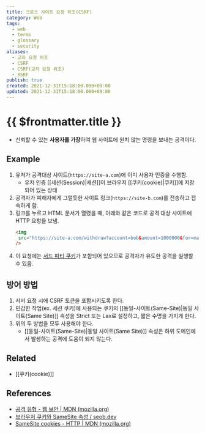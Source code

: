 ```yaml
---
title: 크로스 사이트 요청 위조(CSRF)
category: Web
tags:
  - web
  - terms
  - glossary
  - security
aliases:
  - 교차 요청 위조
  - CSRF
  - CSRF(교차 요청 위조)
  - XSRF
publish: true
created: 2021-12-31T15:18:00.000+09:00
updated: 2021-12-31T15:18:00.000+09:00
---
```


# {{ $frontmatter.title }}

- 신뢰할 수 있는 **사용자를 가장**하여 웹 사이트에 원치 않는 명령을 보내는 공격이다.

## Example

1. 유저가 공격대상 사이트(`https://site-a.com`)에 이미 사용자 인증을 수행함.
   - 유저 인증 [[세션(Session)|세션]]이 브라우저 [[쿠키(cookie)|쿠키]]에 저장되어 있는 상태
2. 공격자가 피해자에게 그럴듯한 사이트 링크(`https://site-b.com`)를 전송하고 접속하게 함.
3. 링크를 누르고 HTML 문서가 열렸을 때, 아래와 같은 코드로 공격 대상 사이트에 HTTP 요청을 보냄.
   ```html
   <img
   	src="https://site-a.com/withdraw?account=bob&amount=1000000&for=mallory"
   />
   ```
4. 이 요청에는 [서드 파티 쿠키](https://developer.mozilla.org/ko/docs/Web/HTTP/Cookies#%EC%84%9C%EB%93%9C%ED%8C%8C%ED%8B%B0_%EC%BF%A0%ED%82%A4)가 포함되어 있으므로 공격자가 유도한 공격을 실행할 수 있음.

## 방어 방법

1. 서버 요청 시에 CSRF 토큰을 포함시키도록 한다.
2. 민감한 작업(ex. 세션 쿠키)에 사용되는 쿠키의 [[동일-사이트(Same-Site)|동일 사이트(Same Site)]] 속성을 Strict 또는 Lax로 설정하고, 짧은 수명을 가지게 한다.
3. 위의 두 방법을 모두 사용해야 한다.
   - [[동일-사이트(Same-Site)|동일 사이트(Same Site)]] 속성은 하위 도메인에서 발생하는 공격에 도움이 되지 않는다.

## Related

- [[쿠키(cookie)]]

## References

- [공격 유형 - 웹 보안 | MDN (mozilla.org)](https://developer.mozilla.org/en-US/docs/Web/Security/Types_of_attacks#cross-site_request_forgery_csrf)
- [브라우저 쿠키와 SameSite 속성 / seob.dev](https://seob.dev/posts/%EB%B8%8C%EB%9D%BC%EC%9A%B0%EC%A0%80-%EC%BF%A0%ED%82%A4%EC%99%80-SameSite-%EC%86%8D%EC%84%B1/)
- [SameSite cookies - HTTP | MDN (mozilla.org)](https://developer.mozilla.org/en-US/docs/Web/HTTP/Headers/Set-Cookie/SameSite)
